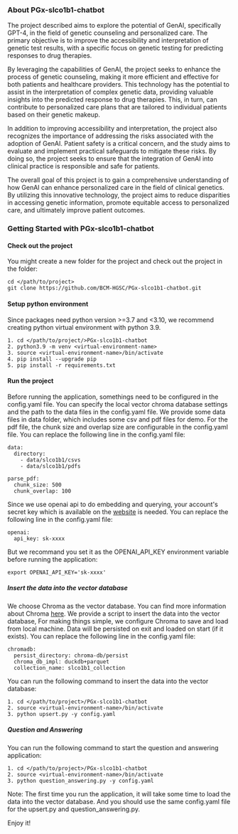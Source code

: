 ### About PGx-slco1b1-chatbot

The project described aims to explore the potential of GenAI, specifically GPT-4, in the field of genetic counseling and personalized care. The primary objective is to improve the accessibility and interpretation of genetic test results, with a specific focus on genetic testing for predicting responses to drug therapies.

By leveraging the capabilities of GenAI, the project seeks to enhance the process of genetic counseling, making it more efficient and effective for both patients and healthcare providers. This technology has the potential to assist in the interpretation of complex genetic data, providing valuable insights into the predicted response to drug therapies. This, in turn, can contribute to personalized care plans that are tailored to individual patients based on their genetic makeup.

In addition to improving accessibility and interpretation, the project also recognizes the importance of addressing the risks associated with the adoption of GenAI. Patient safety is a critical concern, and the study aims to evaluate and implement practical safeguards to mitigate these risks. By doing so, the project seeks to ensure that the integration of GenAI into clinical practice is responsible and safe for patients.

The overall goal of this project is to gain a comprehensive understanding of how GenAI can enhance personalized care in the field of clinical genetics. By utilizing this innovative technology, the project aims to reduce disparities in accessing genetic information, promote equitable access to personalized care, and ultimately improve patient outcomes.

### Getting Started with PGx-slco1b1-chatbot
#### Check out the project
You might create a new folder for the project and check out the project in the folder:
```commandline
cd </path/to/project>
git clone https://github.com/BCM-HGSC/PGx-slco1b1-chatbot.git
```
#### Setup python environment

Since packages need python version >=3.7 and <3.10, we recommend creating python virtual environment with python 3.9. 

```
1. cd </path/to/project/>PGx-slco1b1-chatbot
2. python3.9 -m venv <virtual-environment-name>
3. source <virtual-environment-name>/bin/activate
4. pip install --upgrade pip
5. pip install -r requirements.txt
```

#### Run the project
Before running the application, somethings need to be configured in the config.yaml file. You can specify the local vector chroma database settings and the path to the data files in the config.yaml file. We provide some data files in data folder, which includes some csv and pdf files for demo. For the pdf file, the chunk size and overlap size are configurable in the config.yaml file. You can replace the following line in the config.yaml file:
```commandline
data:
  directory:
    - data/slco1b1/csvs
    - data/slco1b1/pdfs

parse_pdf:
  chunk_size: 500
  chunk_overlap: 100

```
Since we use openai api to do embedding and querying, your account's secret key which is available on the [website](https://platform.openai.com/account/api-keys) is needed. You can replace the following line in the config.yaml file:
```
openai:
  api_key: sk-xxxx
```

But we recommand you set it as the OPENAI_API_KEY environment variable before running the application:
```
export OPENAI_API_KEY='sk-xxxx'
```

##### Insert the data into the vector database
We choose Chroma as the vector database. You can find more information about Chroma [here](https://docs.trychroma.com/). We provide a script to insert the data into the vector database, For making things simple, we configure Chroma to save and load from local machine. Data will be persisted on exit and loaded on start (if it exists). You can replace the following line in the config.yaml file:
```commandline
chromadb:
  persist_directory: chroma-db/persist
  chroma_db_impl: duckdb+parquet
  collection_name: slco1b1_collection
```
You can run the following command to insert the data into the vector database:
```
1. cd </path/to/project>/PGx-slco1b1-chatbot
2. source <virtual-environment-name>/bin/activate
3. python upsert.py -y config.yaml
```

##### Question and Answering
You can run the following command to start the question and answering application:
```
1. cd </path/to/project>/PGx-slco1b1-chatbot
2. source <virtual-environment-name>/bin/activate
3. python question_answering.py -y config.yaml
```
Note: The first time you run the application, it will take some time to load the data into the vector database. And you should use the same config.yaml file for the upsert.py and question_answering.py.

Enjoy it!